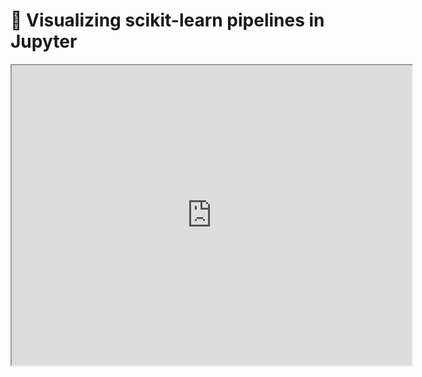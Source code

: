 # 🎥 Visualizing scikit-learn pipelines in Jupyter

<iframe class="video" width="640px" height="480px"
        src="https://www.youtube.com/embed/D0Nyumrs0G4?rel=0"
        allowfullscreen></iframe>
